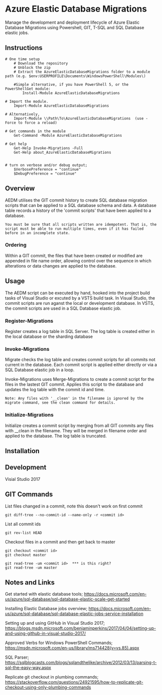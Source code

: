 # Azure Elastic Database Migrations
Manage the development and deployment lifecycle of Azure Elastic Database Migrations using Powershell, GIT, T-SQL and SQL Database elastic jobs.

## Instructions
```
# One time setup
    # Download the repository
    # Unblock the zip
    # Extract the AzureElasticDatabaseMigrations folder to a module path (e.g. $env:USERPROFILE\Documents\WindowsPowerShell\Modules\)

    #Simple alternative, if you have PowerShell 5, or the PowerShellGet module:
        Install-Module AzureElasticDatabaseMigrations

# Import the module.
    Import-Module AzureElasticDatabaseMigrations

# Alternatively,
    Import-Module \\Path\To\AzureElasticDatabaseMigrations  (use -Force to force a reload)

# Get commands in the module
    Get-Command -Module AzureElasticDatabaseMigrations

# Get help
    Get-Help Invoke-Migrations -Full
    Get-Help about_AzureElasticDatabaseMigrations


# turn on verbose and/or debug output;
    $VerbosePreference = "continue"
    $DebugPreference = "continue"

```


## Overview

AEDM utilises the GIT commit history to create SQL database migration scripts that can be applied to a SQL database schema and data.  A database table records a history of the 'commit scripts' that have been applied to a database.

``
You must be sure that all scripts written are idempotent. That is, the script must be able to run multiple times, even if it has failed before in an incomplete state.
``

### Ordering

Within a GIT commit, the files that have been created or modified are appended in file name order, allowing control over the sequence in which alterations or data changes are applied to the database.

## Usage

The AEDM script can be executed by hand, hooked into the project build tasks of Visual Studio or excuted by a VSTS build task.  In Visual Studio, the commit scripts are run aganst the local or development database. In VSTS, the commit scripts are used in a SQL Database elastic job.

### Register-Migrations

Register creates a log table in SQL Server.  The log table is created either in the local database or the sharding database

### Invoke-Migrations

Migrate checks the log table and creates commit scripts for all commits not current in the database.  Each commit script is applied either directly or via a SQL Database elastic job in a loop.

Invoke-Migrations uses Merge-Migrations to create a commit script for the files in the lastest GIT commit.  Applies this script to the database and updates the log table with the commit id and time.

``
Note: Any files with '__clean' in the filename is ignored by the migrate command, see the clean command for details.
``

### Initialize-Migrations

Initialize creates a commit script by merging from all GIT commits any files with __clean in the filename.  They will be merged in filename order and applied to the database.  The log table is truncated.

## Installation

## Development

Visial Studio 2017

## GIT Commands

List files changed in a commit, note this doesn't work on first commit

```
git diff-tree --no-commit-id --name-only -r <commit id>
```

List all commit ids

```
git rev-list HEAD
```

Checkout files in a commit and then get back to master

```
git checkout <commit id>
git checkout master

git read-tree -um <commit id>  *** is this right?
git read-tree -um master
```

## Notes and Links

Get started with elastic database tools;
https://docs.microsoft.com/en-us/azure/sql-database/sql-database-elastic-scale-get-started

Installing Elastic Database jobs overview;
https://docs.microsoft.com/en-us/azure/sql-database/sql-database-elastic-jobs-service-installation

Setting up and using GitHub in Visual Studio 2017;
https://blogs.msdn.microsoft.com/benjaminperkins/2017/04/04/setting-up-and-using-github-in-visual-studio-2017/

Approved Verbs for Windows PowerShell Commands;
https://msdn.microsoft.com/en-us/library/ms714428(v=vs.85).aspx

SQL Parser;
https://sqlblogcasts.com/blogs/sqlandthelike/archive/2012/03/13/parsing-t-sql-the-easy-way.aspx

Replicate git checkout in plumbing commands;
https://stackoverflow.com/questions/24921595/how-to-replicate-git-checkout-using-only-plumbing-commands
